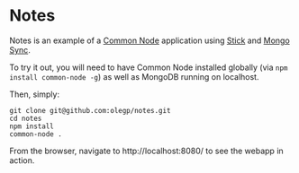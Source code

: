 # Notes

Notes is an example of a [Common Node](http://olegp.github.com/common-node/) application using [Stick](http://github.com/olegp/stick/) and [Mongo Sync](http://github.com/olegp/mongo-sync/).

To try it out, you will need to have Common Node installed globally (via `npm install common-node -g`) as well as MongoDB running on localhost.

Then, simply:

    git clone git@github.com:olegp/notes.git
    cd notes
    npm install
    common-node .

From the browser, navigate to http://localhost:8080/ to see the webapp in action.
